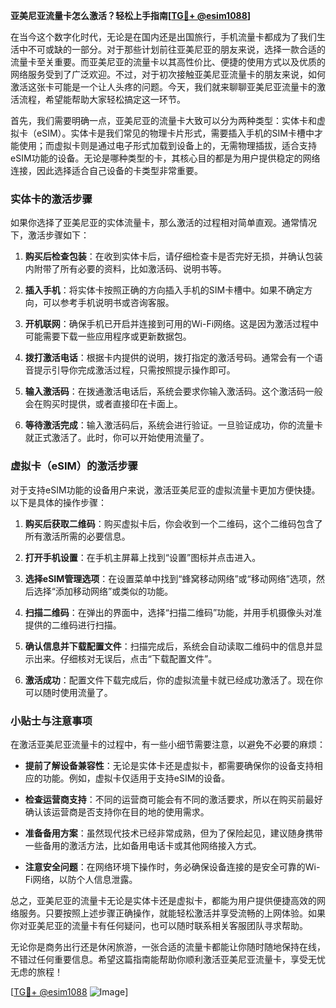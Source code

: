 **亚美尼亚流量卡怎么激活？轻松上手指南[[TG💪+ @esim1088](https://t.me/s/esim1088)]**

在当今这个数字化时代，无论是在国内还是出国旅行，手机流量卡都成为了我们生活中不可或缺的一部分。对于那些计划前往亚美尼亚的朋友来说，选择一款合适的流量卡至关重要。而亚美尼亚的流量卡以其高性价比、便捷的使用方式以及优质的网络服务受到了广泛欢迎。不过，对于初次接触亚美尼亚流量卡的朋友来说，如何激活这张卡可能是一个让人头疼的问题。今天，我们就来聊聊亚美尼亚流量卡的激活流程，希望能帮助大家轻松搞定这一环节。

首先，我们需要明确一点，亚美尼亚的流量卡大致可以分为两种类型：实体卡和虚拟卡（eSIM）。实体卡是我们常见的物理卡片形式，需要插入手机的SIM卡槽中才能使用；而虚拟卡则是通过电子形式加载到设备上的，无需物理插拔，适合支持eSIM功能的设备。无论是哪种类型的卡，其核心目的都是为用户提供稳定的网络连接，因此选择适合自己设备的卡类型非常重要。

### 实体卡的激活步骤

如果你选择了亚美尼亚的实体流量卡，那么激活的过程相对简单直观。通常情况下，激活步骤如下：

1. **购买后检查包装**：在收到实体卡后，请仔细检查卡是否完好无损，并确认包装内附带了所有必要的资料，比如激活码、说明书等。

2. **插入手机**：将实体卡按照正确的方向插入手机的SIM卡槽中。如果不确定方向，可以参考手机说明书或咨询客服。

3. **开机联网**：确保手机已开启并连接到可用的Wi-Fi网络。这是因为激活过程中可能需要下载一些应用程序或更新数据包。

4. **拨打激活电话**：根据卡内提供的说明，拨打指定的激活号码。通常会有一个语音提示引导你完成激活过程，只需按照提示操作即可。

5. **输入激活码**：在拨通激活电话后，系统会要求你输入激活码。这个激活码一般会在购买时提供，或者直接印在卡面上。

6. **等待激活完成**：输入激活码后，系统会进行验证。一旦验证成功，你的流量卡就正式激活了。此时，你可以开始使用流量了。

### 虚拟卡（eSIM）的激活步骤

对于支持eSIM功能的设备用户来说，激活亚美尼亚的虚拟流量卡更加方便快捷。以下是具体的操作步骤：

1. **购买后获取二维码**：购买虚拟卡后，你会收到一个二维码，这个二维码包含了所有激活所需的必要信息。

2. **打开手机设置**：在手机主屏幕上找到“设置”图标并点击进入。

3. **选择eSIM管理选项**：在设置菜单中找到“蜂窝移动网络”或“移动网络”选项，然后选择“添加移动网络”或类似的功能。

4. **扫描二维码**：在弹出的界面中，选择“扫描二维码”功能，并用手机摄像头对准提供的二维码进行扫描。

5. **确认信息并下载配置文件**：扫描完成后，系统会自动读取二维码中的信息并显示出来。仔细核对无误后，点击“下载配置文件”。

6. **激活成功**：配置文件下载完成后，你的虚拟流量卡就已经成功激活了。现在你可以随时使用流量了。

### 小贴士与注意事项

在激活亚美尼亚流量卡的过程中，有一些小细节需要注意，以避免不必要的麻烦：

- **提前了解设备兼容性**：无论是实体卡还是虚拟卡，都需要确保你的设备支持相应的功能。例如，虚拟卡仅适用于支持eSIM的设备。
  
- **检查运营商支持**：不同的运营商可能会有不同的激活要求，所以在购买前最好确认该运营商是否支持你在目的地的使用需求。

- **准备备用方案**：虽然现代技术已经非常成熟，但为了保险起见，建议随身携带一些备用的激活方法，比如备用电话卡或其他网络接入方式。

- **注意安全问题**：在网络环境下操作时，务必确保设备连接的是安全可靠的Wi-Fi网络，以防个人信息泄露。

总之，亚美尼亚的流量卡无论是实体卡还是虚拟卡，都能为用户提供便捷高效的网络服务。只要按照上述步骤正确操作，就能轻松激活并享受流畅的上网体验。如果你对亚美尼亚的流量卡有任何疑问，也可以随时联系相关客服团队寻求帮助。

无论你是商务出行还是休闲旅游，一张合适的流量卡都能让你随时随地保持在线，不错过任何重要信息。希望这篇指南能帮助你顺利激活亚美尼亚流量卡，享受无忧无虑的旅程！

[[TG💪+ @esim1088](https://t.me/s/esim1088) ![Image](https://i.postimg.cc/4NQfJmqS/Snipaste-2025-05-13-00-14-12.png)]